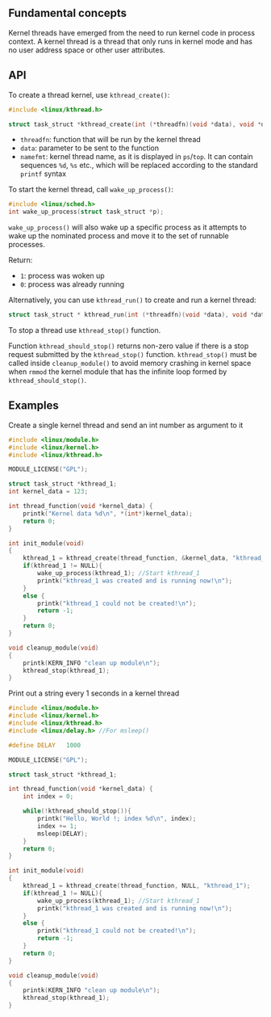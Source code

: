 ## Fundamental concepts

Kernel threads have emerged from the need to run kernel code in process context. A kernel thread is a thread that only runs in kernel mode and has no user address space or other user attributes.

## API

To create a thread kernel, use ``kthread_create()``:

```c
#include <linux/kthread.h>

struct task_struct *kthread_create(int (*threadfn)(void *data), void *data, const char namefmt[], ...);
```

* ``threadfn``: function that will be run by the kernel thread
* ``data``: parameter to be sent to the function
* ``namefmt``: kernel thread name, as it is displayed in ``ps``/``top``. It can contain  sequences ``%d``, ``%s`` etc., which will be replaced according to the standard ``printf`` syntax

To start the kernel thread, call ``wake_up_process()``:

```c
#include <linux/sched.h>
int wake_up_process(struct task_struct *p);
```

``wake_up_process()`` will also wake up a specific process as it attempts to wake up the nominated process and move it to the set of runnable processes.

Return:

* ``1``: process was woken up
* ``0``: process was already running

Alternatively, you can use ``kthread_run()`` to create and run a kernel thread:

```c
struct task_struct * kthread_run(int (*threadfn)(void *data), void *data, const char namefmt[], ...);
```

To stop a thread use ``kthread_stop()`` function.

Function ``kthread_should_stop()`` returns non-zero value if there is a stop request submitted by the ``kthread_stop()`` function. ``kthread_stop()`` must be called inside ``cleanup_module()`` to avoid memory crashing in kernel space when ``rmmod`` the kernel module that has the infinite loop formed by ``kthread_should_stop()``.

## Examples

Create a single kernel thread and send an int number as argument to it

```c
#include <linux/module.h>
#include <linux/kernel.h>
#include <linux/kthread.h>

MODULE_LICENSE("GPL");

struct task_struct *kthread_1;
int kernel_data = 123;

int thread_function(void *kernel_data) {
    printk("Kernel data %d\n", *(int*)kernel_data);
	return 0;
}

int init_module(void)
{
    kthread_1 = kthread_create(thread_function, &kernel_data, "kthread_1");
	if(kthread_1 != NULL){
		wake_up_process(kthread_1); //Start kthread_1
		printk("kthread_1 was created and is running now!\n");
	}
	else {
		printk("kthread_1 could not be created!\n");
		return -1;
	}
    return 0;
}

void cleanup_module(void)
{
    printk(KERN_INFO "clean up module\n");
    kthread_stop(kthread_1);
}
```

Print out a string every 1 seconds in a kernel thread

```c
#include <linux/module.h>
#include <linux/kernel.h>
#include <linux/kthread.h>
#include <linux/delay.h> //For msleep()

#define DELAY   1000

MODULE_LICENSE("GPL");

struct task_struct *kthread_1;

int thread_function(void *kernel_data) {
    int index = 0;

	while(!kthread_should_stop()){
        printk("Hello, World !; index %d\n", index);
        index += 1;
        msleep(DELAY);
	}
	return 0;
}

int init_module(void)
{
    kthread_1 = kthread_create(thread_function, NULL, "kthread_1");
	if(kthread_1 != NULL){
		wake_up_process(kthread_1); //Start kthread_1
		printk("kthread_1 was created and is running now!\n");
	}
	else {
		printk("kthread_1 could not be created!\n");
		return -1;
	}
    return 0;
}

void cleanup_module(void)
{
    printk(KERN_INFO "clean up module\n");
    kthread_stop(kthread_1);
}
```
